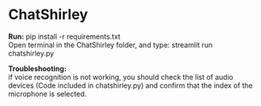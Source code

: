 # ChatShirley  


**Run:** pip install -r requirements.txt  
Open terminal in the ChatShirley folder, and type: streamlit run chatshirley.py  

**Troubleshooting:**  
if voice recognition is not working, you should check the list of audio devices (Code included in chatshirley.py)
and confirm that the index of the microphone is selected.
